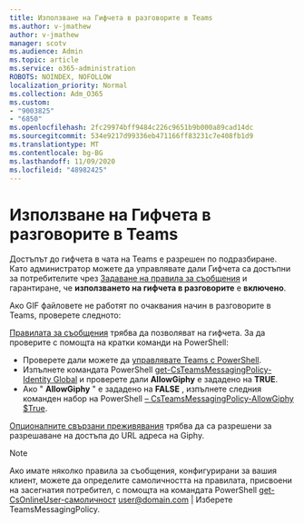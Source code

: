 ```yaml
---
title: Използване на Гифчета в разговорите в Teams
ms.author: v-jmathew
author: v-jmathew
manager: scotv
ms.audience: Admin
ms.topic: article
ms.service: o365-administration
ROBOTS: NOINDEX, NOFOLLOW
localization_priority: Normal
ms.collection: Adm_O365
ms.custom:
- "9003825"
- "6850"
ms.openlocfilehash: 2fc29974bff9484c226c9651b9b000a89cad14dc
ms.sourcegitcommit: 534e9217d99336eb471166ff83231c7e408fb1d9
ms.translationtype: MT
ms.contentlocale: bg-BG
ms.lasthandoff: 11/09/2020
ms.locfileid: "48982425"
---
```

# <a name="using-giphys-in-teams-conversations"></a>Използване на Гифчета в разговорите в Teams

Достъпът до гифчета в чата на Teams е разрешен по подразбиране. Като администратор можете да управлявате дали Гифчета са достъпни за потребителите чрез [Задаване на правила за съобщения](https://docs.microsoft.com/microsoftteams/messaging-policies-in-teams#messaging-policy-settings) и гарантиране, че **използването на гифчета в разговорите** е **включено**.

Ако GIF файловете не работят по очаквания начин в разговорите в Teams, проверете следното:

[Правилата за съобщения](https://docs.microsoft.com/microsoftteams/messaging-policies-in-teams) трябва да позволяват на гифчета. За да проверите с помощта на кратки команди на PowerShell:

- Проверете дали можете да [управлявате Teams с PowerShell](https://docs.microsoft.com/microsoftteams/teams-powershell-overview?view=o365-worldwide#manage-teams-with-powershell).
- Изпълнете командата PowerShell [get-CsTeamsMessagingPolicy-Identity Global](https://docs.microsoft.com/powershell/module/skype/get-csteamsmessagingpolicy?view=skype-ps) и проверете дали **AllowGiphy** е зададено на **TRUE**.
- Ако " **AllowGiphy** " е зададено на **FALSE** , изпълнете следния команден набор на PowerShell [– CsTeamsMessagingPolicy-AllowGiphy $True](https://docs.microsoft.com/powershell/module/skype/set-csteamsmessagingpolicy?view=skype-ps).

[Опционалните свързани преживявания](https://docs.microsoft.com/deployoffice/privacy/optional-connected-experiences) трябва да са разрешени за разрешаване на достъпа до URL адреса на Giphy.

> [!NOTE]
> Ако имате няколко правила за съобщения, конфигурирани за вашия клиент, можете да определите самоличността на правилата, присвоени на засегнатия потребител, с помощта на командата PowerShell [get-CsOnlineUser-самоличност](https://docs.microsoft.com/powershell/module/skype/get-csonlineuser?view=skype-ps) <user@domain.com> | Изберете TeamsMessagingPolicy.
